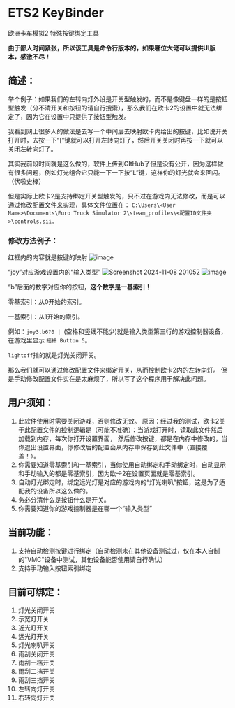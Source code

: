 # ETS2 KeyBinder
欧洲卡车模拟2 特殊按键绑定工具

**由于鄙人时间紧张，所以该工具是命令行版本的，如果哪位大佬可以提供UI版本，感激不尽！**

## 简述：

举个例子：如果我们的左转向灯外设是开关型触发的，而不是像键盘一样的是按钮型触发（分不清开关和按钮的请自行搜索），那么我们在欧卡2的设置中就无法绑定了，因为它在设置中只提供了按钮型触发。

我看到网上很多人的做法是去写一个中间层去映射欧卡内给出的按键，比如说开关打开时，去按一下“[”键就可以打开左转向灯了，然后开关关闭时再按一下就可以关闭左转向灯了。

其实我前段时间就是这么做的，软件上传到GItHub了但是没有公开，因为这样做有很多问题，例如灯光组合它只能一下一下按“L”键，这样你的灯光就会来回闪。（伏啦史棒）

但是实际上欧卡2是支持绑定开关型触发的，只不过在游戏内无法修改，而是可以通过修改配置文件来实现，具体文件位置在：
`C:\Users\<User Name>\Documents\Euro Truck Simulator 2\steam_profiles\<配置ID文件夹>\controls.sii`。

### 修改方法例子：

红框内的内容就是按键的映射
![image](https://github.com/user-attachments/assets/ced9f5cb-b629-4aa2-aaa1-6d4b18561b69)

“joy”对应游戏设置内的“输入类型”
![Screenshot 2024-11-08 201052](https://github.com/user-attachments/assets/a3525e51-a98f-4415-aed9-53c3a86d3119)
![image](https://github.com/user-attachments/assets/48abe1d6-30a5-4661-b8f8-701a048a2f7f)

“b”后面的数字对应你的按钮，**这个数字是一基索引！**

零基索引：从0开始的索引。

一基索引：从1开始的索引。

例如：`joy3.b6?0 | `(空格和竖线不能少)就是输入类型第三行的游戏控制器设备，在游戏里显示 `摇杆 Button 5`。

`lightoff`指的就是灯光关闭开关。

那么我们就可以通过修改配置文件来绑定开关，从而控制欧卡2内的左转向灯。
但是手动修改配置文件实在是太麻烦了，所以写了这个程序用于解决此问题。

## 用户须知：

1. 此软件使用时需要关闭游戏，否则修改无效。
原因：经过我的测试，欧卡2关于此配置文件的控制逻辑是（可能不准确）：当游戏打开时，读取此文件然后加载到内存，每次你打开设置界面，
然后修改按键，都是在内存中修改的，当你退出设置界面，你修改后的配置会从内存中保存到此文件中（直接覆盖！）。
1. 你需要知道零基索引和一基索引，当你使用自动绑定和手动绑定时，自动显示和手动输入的都是零基索引，因为欧卡2在设置页面就是零基索引。
1. 自动灯光绑定时，绑定远光灯是对应的游戏内的“灯光喇叭”按钮，这是为了适配我的设备所以这么做的。
1. 务必分清什么是按钮什么是开关。
1. 你需要知道你的游戏控制器是在哪一个“输入类型”



## 当前功能：

1. 支持自动检测按键进行绑定（自动检测未在其他设备测试过，仅在本人自制的"VMC"设备中测试，其他设备能否使用请自行确认）
1. 支持手动输入按钮索引绑定

## 目前可绑定：
1. 灯光关闭开关
1. 示宽灯开关
1. 近光灯开关
1. 远光灯开关
1. 灯光喇叭开关
1. 雨刮关闭开关
1. 雨刮一档开关
1. 雨刮二挡开关
1. 雨刮三挡开关
1. 左转向灯开关
1. 右转向灯开关
